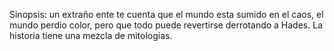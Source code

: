 Sinopsis: un extraño ente te cuenta que el mundo esta sumido en el caos, el mundo perdio color, pero que todo puede revertirse derrotando a Hades.
La historia tiene una mezcla de mitologias.
